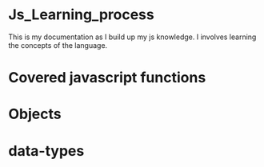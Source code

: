 # Js_Learning_process
This is my documentation as I build up my js knowledge. I involves learning the concepts of the language.
# Covered javascript functions
# Objects
# data-types

